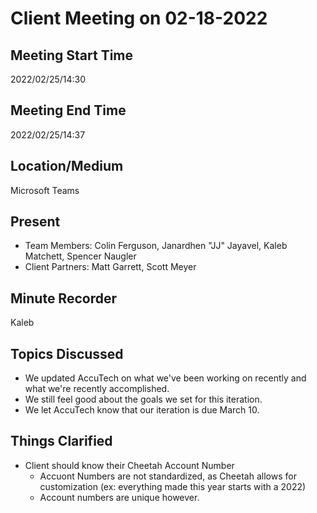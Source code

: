 # Client Meeting on 02-18-2022

## Meeting Start Time

2022/02/25/14:30

## Meeting End Time

2022/02/25/14:37

## Location/Medium

Microsoft Teams

## Present

- Team Members: Colin Ferguson, Janardhen "JJ" Jayavel, Kaleb Matchett, Spencer Naugler
- Client Partners: Matt Garrett, Scott Meyer

## Minute Recorder

Kaleb

## Topics Discussed
- We updated AccuTech on what we've been working on recently and what we're recently accomplished.
- We still feel good about the goals we set for this iteration.
- We let AccuTech know that our iteration is due March 10.

## Things Clarified
- Client should know their Cheetah Account Number
  - Accuont Numbers are not standardized, as Cheetah allows for customization (ex: everything made this year starts with a 2022)
  - Account numbers are unique however.
